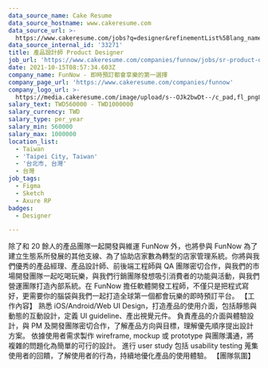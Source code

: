 ```yaml
---
data_source_name: Cake Resume
data_source_hostname: www.cakeresume.com
data_source_url: >-
  https://www.cakeresume.com/jobs?q=designer&refinementList%5Blang_name%5D%5B0%5D=English&refinementList%5Bsalary_type%5D=per_year
data_source_internal_id: '33271'
title: 產品設計師 Product Designer
job_url: 'https://www.cakeresume.com/companies/funnow/jobs/sr-product-designer-c5e6b3'
date: 2021-10-15T08:57:34.603Z
company_name: FunNow - 即時預訂都會享樂的第一選擇
company_page_url: 'https://www.cakeresume.com/companies/funnow'
company_logo_url: >-
  https://media.cakeresume.com/image/upload/s--OJk2bwDt--/c_pad,fl_png8,h_200,w_200/v1588573843/tyim2xqi5znoptmhgw0c.png
salary_text: TWD560000 - TWD1000000
salary_currency: TWD
salary_type: per_year
salary_min: 560000
salary_max: 1000000
location_list:
  - Taiwan
  - 'Taipei City, Taiwan'
  - '台北市, 台灣'
  - 台灣
job_tags:
  - Figma
  - Sketch
  - Axure RP
badges:
  - Designer

---
```


除了和 20 餘人的產品團隊一起開發與維運 FunNow 外，也將參與 FunNow 為了建立生態系所發展的其他支線、為了協助店家數為轉型的店家管理系統。你將與我們優秀的產品經理、產品設計師、前後端工程師與 QA 團隊密切合作，與我們的市場開發團隊一起吃喝玩樂，與我們行銷團隊發想吸引消費者的功能與活動，與我們營運團隊打造內部系統。在 FunNow 擔任軟體開發工程師，不僅只是把程式寫好，更需要你的腦袋與我們一起打造全球第一個都會玩樂的即時預訂平台。 【工作內容】 熟悉 iOS/Android/Web UI Design，打造產品的使用介面，包括靜態與動態的互動設計，定義 UI guideline、產出視覺元件。 負責產品的介面與體驗設計，與 PM 及開發團隊密切合作，了解產品方向與目標，理解優先順序提出設計方案。 依據使用者需求製作 wireframe, mockup 或 prototype 與團隊溝通，將複雜的問題化為簡單的可行的設計。 進行 user study 包括 usability testing 蒐集使用者的回饋，了解使用者的行為，持續地優化產品的使用體驗。 【團隊氛圍】 